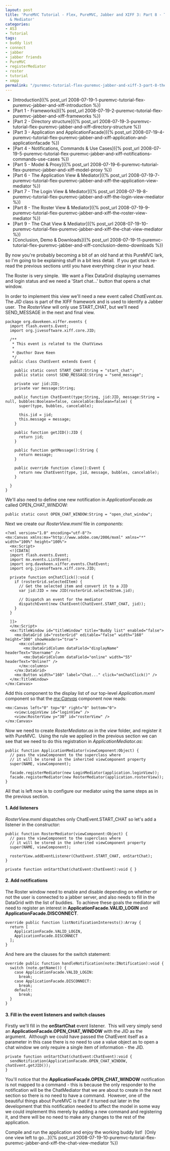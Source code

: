 ```yaml
---
layout: post
title: 'PureMVC Tutorial - Flex, PureMVC, Jabber and XIFF 3: Part 8 - The Roster View
  & Mediator'
categories:
- AS3
- Tutorial
tags:
- buddy list
- connect
- jabber
- jabber friends
- PureMVC
- registerMediator
- roster
- tutorial
- xmpp
permalink: "/puremvc-tutorial-flex-puremvc-jabber-and-xiff-3-part-8-the-roster-view-mediator/"
---
```


- [Introduction]({% post_url 2008-07-19-1-puremvc-tutorial-flex-puremvc-jabber-and-xiff-introduction %})
- [Part 1 - Frameworks]({% post_url 2008-07-19-2-puremvc-tutorial-flex-puremvc-jabber-and-xiff-frameworks %})
- [Part 2 - Directory structure]({% post_url 2008-07-19-3-puremvc-tutorial-flex-puremvc-jabber-and-xiff-directory-structure %})
- [Part 3 - Application and ApplicationFacade]({% post_url 2008-07-19-4-puremvc-tutorial-flex-puremvc-jabber-and-xiff-application-and-applicationfacade %})
- [Part 4 - Notifications, Commands & Use Cases]({% post_url 2008-07-19-5-puremvc-tutorial-flex-puremvc-jabber-and-xiff-notifications-commands-use-cases %})
- [Part 5 - Model & Proxy]({% post_url 2008-07-19-6-puremvc-tutorial-flex-puremvc-jabber-and-xiff-model-proxy %})
- [Part 6 - The Application View & Mediator]({% post_url 2008-07-19-7-puremvc-tutorial-flex-puremvc-jabber-and-xiff-the-application-view-mediator %})
- [Part 7 - The Login View & Mediator]({% post_url 2008-07-19-8-puremvc-tutorial-flex-puremvc-jabber-and-xiff-the-login-view-mediator %})
- [Part 8 - The Roster View & Mediator]({% post_url 2008-07-19-9-puremvc-tutorial-flex-puremvc-jabber-and-xiff-the-roster-view-mediator %})
- [Part 9 - The Chat View & Mediator]({% post_url 2008-07-19-10-puremvc-tutorial-flex-puremvc-jabber-and-xiff-the-chat-view-mediator %})
- [Conclusion, Demo & Downloads]({% post_url 2008-07-19-11-puremvc-tutorial-flex-puremvc-jabber-and-xiff-conclusion-demo-downloads %})

By now you're probably becoming a bit of an old hand at this PureMVC lark, so I'm going to be explaining stuff in a bit less detail.&#160; If you get stuck re-read the previous sections until you have everything clear in your head.

The Roster is very simple.&#160; We want a Flex DataGrid displaying usernames and login status and we need a 'Start chat...' button that opens a chat window.

In order to implement this view we'll need a new event called *ChatEvent.as*.&#160; The *JID* class is part of the XIFF framework and is used to identify a Jabber user.&#160; The *RosterView* will only use START_CHAT, but we'll need SEND_MESSAGE in the next and final view.

```as3
package org.davekeen.xiffer.events {
  import flash.events.Event;
  import org.jivesoftware.xiff.core.JID;

  /**
   * This event is related to the ChatViews
   * 
   * @author Dave Keen
   */
  public class ChatEvent extends Event {

    public static const START_CHAT:String = "start_chat";
    public static const SEND_MESSAGE:String = "send_message";

    private var jid:JID;
    private var message:String;

    public function ChatEvent(type:String, jid:JID, message:String = null, bubbles:Boolean=false, cancelable:Boolean=false) { 
      super(type, bubbles, cancelable);

      this.jid = jid;
      this.message = message;
    } 

    public function getJID():JID {
      return jid;
    }

    public function getMessage():String {
      return message;
    }

    public override function clone():Event { 
      return new ChatEvent(type, jid, message, bubbles, cancelable);
    } 

  }
}
```

We'll also need to define one new notification in *ApplicationFacade.as* called OPEN_CHAT_WINDOW:

```as3
public static const OPEN_CHAT_WINDOW:String = "open_chat_window";
```

Next we create our *RosterView.mxml* file in *components*:

```mxml
<?xml version="1.0" encoding="utf-8"?>
<mx:Canvas xmlns:mx="http://www.adobe.com/2006/mxml" xmlns="*" width="100%" height="100%">
  <mx:Script>
  <![CDATA[
  import flash.events.Event;
  import mx.events.ListEvent;
  import org.davekeen.xiffer.events.ChatEvent;
  import org.jivesoftware.xiff.core.JID;

  private function onChatClick():void {
    if (rosterGrid.selectedItem) {
      // Get the selected item and convert it to a JID
      var jid:JID = new JID(rosterGrid.selectedItem.jid);

      // Dispatch an event for the mediator
      dispatchEvent(new ChatEvent(ChatEvent.START_CHAT, jid));
    }
  }

  ]]>
  </mx:Script>
  <mx:TitleWindow id="titleWindow" title="Buddy list" enabled="false">
    <mx:DataGrid id="rosterGrid" editable="false" width="160" height="300" showHeaders="true">
      <mx:columns>
        <mx:DataGridColumn dataField="displayName" headerText="Username" />
        <mx:DataGridColumn dataField="online" width="55" headerText="Online?" />
      </mx:columns>
    </mx:DataGrid>
    <mx:Button width="160" label="Chat..." click="onChatClick()" />
  </mx:TitleWindow>
</mx:Canvas>
```

Add this component to the display list of our top-level *Application.mxml* component so that the *<mx:Canvas>* component now reads:

```mxml
<mx:Canvas left="0" top="0" right="0" bottom="0">
    <view:LoginView id="loginView" />
    <view:RosterView y="30" id="rosterView" />
</mx:Canvas>
```

Now we need to create *RosterMediator.as* in the *view* folder, and register it with PureMVC.&#160; Using the rule we applied in the previous section we can see that we need to do this registration in *ApplicationMediator.as*:

```as3
public function ApplicationMediator(viewComponent:Object) {
  // pass the viewComponent to the superclass where 
  // it will be stored in the inherited viewComponent property
  super(NAME, viewComponent);

  facade.registerMediator(new LoginMediator(application.loginView));
  facade.registerMediator(new RosterMediator(application.rosterView));
}
```

All that is left now is to configure our mediator using the same steps as in the previous section.

#### 1. Add listeners

*RosterView.mxml* dispatches only ChatEvent.START_CHAT so let's add a listener in the constructor:

```as3
public function RosterMediator(viewComponent:Object) {
  // pass the viewComponent to the superclass where 
  // it will be stored in the inherited viewComponent property
  super(NAME, viewComponent);

  rosterView.addEventListener(ChatEvent.START_CHAT, onStartChat);
}

private function onStartChat(chatEvent:ChatEvent):void { }
```

#### 2. Add notifications

The Roster window need to enable and disable depending on whether or not the user is connected to a jabber server, and also needs to fill in the DataGrid with the list of buddies.&#160; To achieve these goals the mediator will need to register an interest in **ApplicationFacade.VALID_LOGIN** and **ApplicationFacade.DISCONNECT**.

```as3
override public function listNotificationInterests():Array {
  return [
    ApplicationFacade.VALID_LOGIN,
    ApplicationFacade.DISCONNECT
  ];
}
```

And here are the clauses for the switch statement:

```as3
override public function handleNotification(note:INotification):void {
  switch (note.getName()) {
    case ApplicationFacade.VALID_LOGIN:
      break;
    case ApplicationFacade.DISCONNECT:
      break;
    default:
      break;        
  }
}
```

#### 3. Fill in the event listeners and switch clauses

Firstly we'll fill in the **onStartChat** event listener.&#160; This will very simply send an **ApplicationFacade.OPEN_CHAT_WINDOW** with the JID as the argument.&#160; Although we could have passed the ChatEvent itself as a parameter in this case there is no need to use a value object as to open a chat window we only require a single item of information - the JID.

```as3
private function onStartChat(chatEvent:ChatEvent):void {
  sendNotification(ApplicationFacade.OPEN_CHAT_WINDOW, chatEvent.getJID());
}
```

You'll notice that the **ApplicationFacade.OPEN_CHAT_WINDOW** notification is not mapped to a command - this is because the only responder to the notification will be the ChatMediator that we are about to create in the next section so there is no need to have a command.&#160; However, one of the beautiful things about PureMVC is that if it turned out later in the development that this notification needed to affect the model in some way we could implement this merely by adding a new command and registering it, and there will be no need to make any changes to the rest of the application.

Compile and run the application and enjoy the working buddy list!&#160; [Only one view left to go...]({% post_url 2008-07-19-10-puremvc-tutorial-flex-puremvc-jabber-and-xiff-the-chat-view-mediator %})
